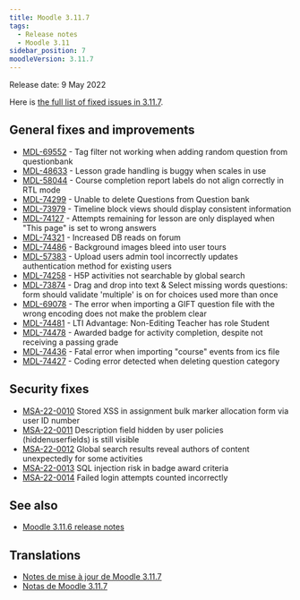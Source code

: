 ```yaml
---
title: Moodle 3.11.7
tags:
  - Release notes
  - Moodle 3.11
sidebar_position: 7
moodleVersion: 3.11.7
---
```

Release date: 9 May 2022

Here is [the full list of fixed issues in 3.11.7](https://tracker.moodle.org/secure/IssueNavigator!executeAdvanced.jspa?jqlQuery=project+%3D+mdl+AND+resolution+%3D+fixed+AND+fixVersion+in+%28%223.11.7%22%29+ORDER+BY+priority+DESC&runQuery=true&clear=true).

## General fixes and improvements

- [MDL-69552](https://tracker.moodle.org/browse/MDL-69552) - Tag filter not working when adding random question from questionbank
- [MDL-48633](https://tracker.moodle.org/browse/MDL-48633) - Lesson grade handling is buggy when scales in use
- [MDL-58044](https://tracker.moodle.org/browse/MDL-58044) - Course completion report labels do not align correctly in RTL mode
- [MDL-74299](https://tracker.moodle.org/browse/MDL-74299) - Unable to delete Questions from Question bank
- [MDL-73979](https://tracker.moodle.org/browse/MDL-73979) - Timeline block views should display consistent information
- [MDL-74127](https://tracker.moodle.org/browse/MDL-74127) - Attempts remaining for lesson are only displayed when "This page" is set to wrong answers
- [MDL-74321](https://tracker.moodle.org/browse/MDL-74321) - Increased DB reads on forum
- [MDL-74486](https://tracker.moodle.org/browse/MDL-74486) - Background images bleed into user tours
- [MDL-57383](https://tracker.moodle.org/browse/MDL-57383) - Upload users admin tool incorrectly updates authentication method for existing users
- [MDL-74258](https://tracker.moodle.org/browse/MDL-74258) - H5P activities not searchable by global search
- [MDL-73874](https://tracker.moodle.org/browse/MDL-73874) - Drag and drop into text & Select missing words questions: form should validate 'multiple' is on for choices used more than once
- [MDL-69078](https://tracker.moodle.org/browse/MDL-69078) - The error when importing a GIFT question file with the wrong encoding does not make the problem clear
- [MDL-74481](https://tracker.moodle.org/browse/MDL-74481) - LTI Advantage: Non-Editing Teacher has role Student
- [MDL-74478](https://tracker.moodle.org/browse/MDL-74478) - Awarded badge for activity completion, despite not receiving a passing grade
- [MDL-74436](https://tracker.moodle.org/browse/MDL-74436) - Fatal error when importing "course" events from ics file
- [MDL-74427](https://tracker.moodle.org/browse/MDL-74427) - Coding error detected when deleting question category

## Security fixes

- [MSA-22-0010](https://moodle.org/mod/forum/discuss.php?d=434578) Stored XSS in assignment bulk marker allocation form via user ID number
- [MSA-22-0011](https://moodle.org/mod/forum/discuss.php?d=434579) Description field hidden by user policies (hiddenuserfields) is still visible
- [MSA-22-0012](https://moodle.org/mod/forum/discuss.php?d=434580) Global search results reveal authors of content unexpectedly for some activities
- [MSA-22-0013](https://moodle.org/mod/forum/discuss.php?d=434581) SQL injection risk in badge award criteria
- [MSA-22-0014](https://moodle.org/mod/forum/discuss.php?d=434582) Failed login attempts counted incorrectly

## See also

- [Moodle 3.11.6 release notes](/general/releases/3.11/3.11.6)

## Translations

- [Notes de mise à jour de Moodle 3.11.7](https://docs.moodle.org/fr/Notes_de_mise_à_jour_de_Moodle_3.11.7)
- [Notas de Moodle 3.11.7](https://docs.moodle.org/es/Notas_de_Moodle_3.11.7)
